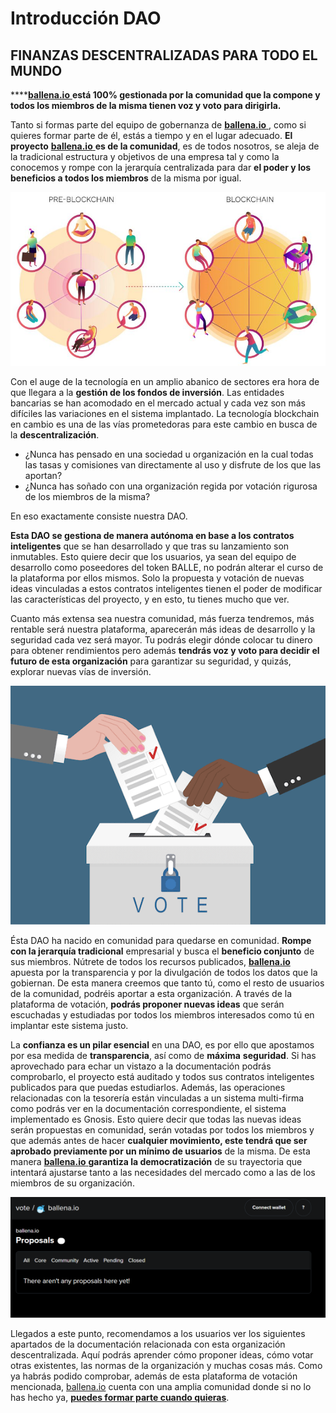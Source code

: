 # Introducción DAO

## **FINANZAS DESCENTRALIZADAS PARA TODO EL MUNDO** 

\*\*\*\*[**ballena.io** ](https://ballena.io/)**está 100% gestionada por la comunidad que la compone y todos los miembros de la misma tienen voz y voto para dirigirla.**   
  


Tanto si formas parte del equipo de gobernanza de [**ballena.io** ](https://ballena.io/), como si quieres formar parte de él, estás a tiempo y en el lugar adecuado. **El proyecto** [**ballena.io** ](https://ballena.io/)**es de la comunidad**, es de todos nosotros, se aleja de la tradicional estructura y objetivos de una empresa tal y como la conocemos y rompe con la jerarquía centralizada para dar **el poder y los beneficios a todos los miembros** de la misma por igual.  



![](../.gitbook/assets/dao1.png)



Con el auge de la tecnología en un amplio abanico de sectores era hora de que llegara a la **gestión de los fondos de inversión**. Las entidades bancarias se han acomodado en el mercado actual y cada vez son más difíciles las variaciones en el sistema implantado. La tecnología blockchain en cambio es una de las vías prometedoras para este cambio en busca de la **descentralización**. 

* ¿Nunca has pensado en una sociedad u organización en la cual todas las tasas y comisiones van directamente al uso y disfrute de los que las aportan? 
* ¿Nunca has soñado con una organización regida por votación rigurosa de los miembros de la misma? 

En eso exactamente consiste nuestra DAO. 



**Esta DAO se gestiona de manera autónoma en base a los contratos inteligentes** que se han desarrollado y que tras su lanzamiento son inmutables. Esto quiere decir que los usuarios, ya sean del equipo de desarrollo como poseedores del token BALLE, no podrán alterar el curso de la plataforma por ellos mismos. Solo la propuesta y votación de nuevas ideas vinculadas a estos contratos inteligentes tienen el poder de modificar las características del proyecto, y en esto, tu tienes mucho que ver.

Cuanto más extensa sea nuestra comunidad, más fuerza tendremos, más rentable será nuestra plataforma, aparecerán más ideas de desarrollo y la seguridad cada vez será mayor. Tu podrás elegir dónde colocar tu dinero para obtener rendimientos pero además **tendrás voz y voto para decidir el futuro de esta organización** para garantizar su seguridad, y quizás, explorar nuevas vías de inversión. 



![](../.gitbook/assets/voting-illustration.png)



Ésta DAO ha nacido en comunidad para quedarse en comunidad. **Rompe con la jerarquía tradicional** empresarial y busca el **beneficio conjunto** de sus miembros. Nútrete de todos los recursos publicados, [**ballena.io** ](https://ballena.io/)apuesta por la transparencia y por la divulgación de todos los datos que la gobiernan. De esta manera creemos que tanto tú, como el resto de usuarios de la comunidad, podréis aportar a esta organización. A través de la plataforma de votación, **podrás proponer nuevas ideas** que serán escuchadas y estudiadas por todos los miembros interesados como tú en implantar este sistema justo.  

La **confianza es un pilar esencial** en una DAO, es por ello que apostamos por esa medida de **transparencia**, así como de **máxima** **seguridad**. Si has aprovechado para echar un vistazo a la documentación podrás comprobarlo, el proyecto está auditado y todos sus contratos inteligentes publicados para que puedas estudiarlos. Además, las operaciones relacionadas con la tesorería están vinculadas a un sistema multi-firma como podrás ver en la documentación correspondiente, el sistema implementado es Gnosis. Esto quiere decir que todas las nuevas ideas serán propuestas en comunidad, serán votadas por todos los miembros y que además antes de hacer **cualquier movimiento, este tendrá que ser aprobado previamente por un mínimo de usuarios** de la misma. De esta manera [**ballena.io** ](https://ballena.io/) **garantiza la democratización** de su trayectoria que intentará ajustarse tanto a las necesidades del mercado como a las de los miembros de su organización. 



![](../.gitbook/assets/0.png)



Llegados a este punto, recomendamos a los usuarios ver los siguientes apartados de la documentación relacionada con esta organización descentralizada. Aquí podrás aprender cómo proponer ideas, cómo votar otras existentes, las normas de la organización y muchas cosas más. Como ya habrás podido comprobar, además de esta plataforma de votación mencionada, [ballena.io](https://ballena.io/) cuenta con una amplia comunidad donde si no lo has hecho ya, [**puedes formar parte cuando quieras**](../#comunidad).



  


